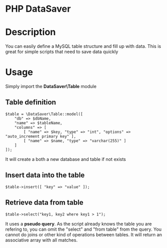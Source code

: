 PHP DataSaver
=============

# Description

You can easily define a MySQL table structure and fill up with data. This is great for simple scripts that need to save data quickly


# Usage

Simply import the **DataSaver\Table** module


## Table definition ##

```
$table = \DataSaver\Table::model([
	"db" => $dbName,
	"name" => $tableName,
	"columns" => [
		[ "name" => $key, "type" => "int", "options" => "auto_increment primary key" ],
		[ "name" => $name, "type" => "varchar(255)" ]
	]
]);
```

It will create a both a new database and table if not exists


## Insert data into the table ##

```
$table->insert([ "key" => "value" ]);
```

## Retrieve data from table ##

```
$table->select("key1, key2 where key1 > 1");
```

It uses a **pseudo query**. As the script already knows the table you are refering to, you can omit the "select" and "from table" from the query.
You cannot do joins or other kind of operations between tables. It will return an associative array with all matches.
